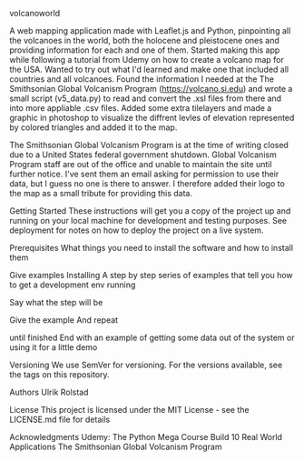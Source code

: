 volcanoworld

A web mapping application made with Leaflet.js and Python, pinpointing all the volcanoes in the world, both the holocene and pleistocene ones and providing information for each and one of them. Started making this app while following a tutorial from Udemy on how to create a volcano map for the USA. Wanted to try out what I'd learned and make one that included all countries and all volcanoes. Found the information I needed at the The Smithsonian Global Volcanism Program (https://volcano.si.edu) and wrote a small script (v5_data.py) to read and convert the .xsl files from there and into more appliable .csv files.
Added some extra tilelayers and made a graphic in photoshop to visualize the diffrent levles of elevation represented by colored triangles and added it to the map.

The Smithsonian Global Volcanism Program is at the time of writing closed due to a United States federal government shutdown. Global Volcanism Program staff are out of the office and unable to maintain the site until further notice. I've sent them an email asking for permission to use their data, but I guess no one is there to answer. I therefore added their logo to the map as a small tribute for providing this data.

Getting Started
These instructions will get you a copy of the project up and running on your local machine for development and testing purposes. See deployment for notes on how to deploy the project on a live system.

Prerequisites
What things you need to install the software and how to install them

Give examples
Installing
A step by step series of examples that tell you how to get a development env running

Say what the step will be

Give the example
And repeat

until finished
End with an example of getting some data out of the system or using it for a little demo

Versioning
We use SemVer for versioning. For the versions available, see the tags on this repository.

Authors
Ulrik Rolstad

License
This project is licensed under the MIT License - see the LICENSE.md file for details

Acknowledgments
Udemy: The Python Mega Course Build 10 Real World Applications
The Smithsonian Global Volcanism Program
